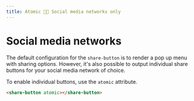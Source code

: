 ```yaml
---
title: Atomic 🍄‍🟫 Social media networks only
---
```


# Social media networks

The default configuration for the `share-button` is to render a pop up menu with sharing options. However, it's also possible to output individual share buttons for your social media network of choice.

To enable individual buttons, use the `atomic` attribute.

```html
<share-button atomic></share-button>
```

<div class="sb-container">
<share-button atomic></share-button>
</div>